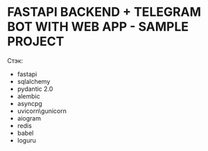 # FASTAPI BACKEND + TELEGRAM BOT WITH WEB APP - SAMPLE PROJECT
Стэк:
- fastapi
- sqlalchemy
- pydantic 2.0
- alembic
- asyncpg
- uvicorn\gunicorn
- aiogram
- redis
- babel
- loguru
